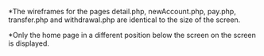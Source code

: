 
*The wireframes for the pages detail.php, newAccount.php, pay.php, transfer.php and withdrawal.php are identical to the size of the screen.

*Only the home page in a different position below the screen on the screen is displayed.
